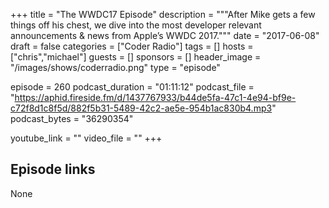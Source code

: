 +++
title = "The WWDC17 Episode"
description = """After Mike gets a few things off his chest, we dive into the most developer relevant announcements & news from Apple’s WWDC 2017."""
date = "2017-06-08"
draft = false
categories = ["Coder Radio"]
tags = []
hosts = ["chris","michael"]
guests = []
sponsors = []
header_image = "/images/shows/coderradio.png"
type = "episode"

episode = 260
podcast_duration = "01:11:12"
podcast_file = "https://aphid.fireside.fm/d/1437767933/b44de5fa-47c1-4e94-bf9e-c72f8d1c8f5d/882f5b31-5489-42c2-ae5e-954b1ac830b4.mp3"
podcast_bytes = "36290354"

youtube_link = ""
video_file = ""
+++

## Episode links

None

